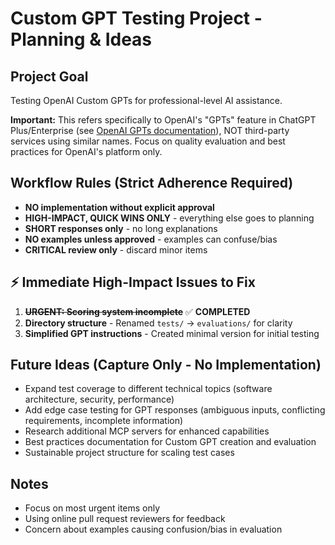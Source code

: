 # Custom GPT Testing Project - Planning & Ideas

## Project Goal

Testing OpenAI Custom GPTs for professional-level AI assistance. 

**Important:** This refers specifically to OpenAI's "GPTs" feature in ChatGPT Plus/Enterprise (see [OpenAI GPTs documentation](https://openai.com/index/introducing-gpts/)), NOT third-party services using similar names. Focus on quality evaluation and best practices for OpenAI's platform only.

## Workflow Rules (Strict Adherence Required)

- **NO implementation without explicit approval**
- **HIGH-IMPACT, QUICK WINS ONLY** - everything else goes to planning
- **SHORT responses only** - no long explanations
- **NO examples unless approved** - examples can confuse/bias
- **CRITICAL review only** - discard minor items

## ⚡ Immediate High-Impact Issues to Fix

1. ~~**URGENT: Scoring system incomplete**~~ ✅ **COMPLETED**
2. **Directory structure** - Renamed `tests/` → `evaluations/` for clarity
3. **Simplified GPT instructions** - Created minimal version for initial testing

## Future Ideas (Capture Only - No Implementation)

- Expand test coverage to different technical topics (software architecture, security, performance)
- Add edge case testing for GPT responses (ambiguous inputs, conflicting requirements, incomplete information)
- Research additional MCP servers for enhanced capabilities
- Best practices documentation for Custom GPT creation and evaluation
- Sustainable project structure for scaling test cases

## Notes

- Focus on most urgent items only
- Using online pull request reviewers for feedback
- Concern about examples causing confusion/bias in evaluation
